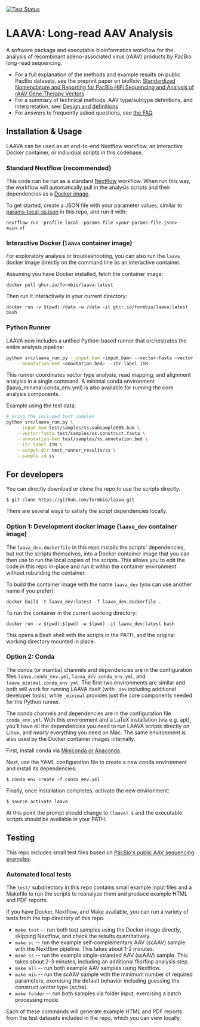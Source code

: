 [![Test Status](https://github.com/formbio/laava/actions/workflows/ci.yaml/badge.svg)](https://github.com/formbio/laava/actions/workflows/ci.yaml)

# LAAVA: Long-read AAV Analysis

A software package and executable bioinformatics workflow for the analysis of recombinant adeno-associated virus (rAAV) products by PacBio long-read sequencing.

* For a full explanation of the methods and example results on public PacBio datasets,
  see the preprint paper on bioRxiv:
  [Standardized Nomenclature and Reporting for PacBio HiFi Sequencing and Analysis of rAAV Gene Therapy Vectors](https://www.biorxiv.org/content/10.1101/2024.05.07.592296v1)
* For a summary of technical methods, AAV type/subtype definitions, and interpretation,
  see: [Design and definitions](https://github.com/formbio/laava/wiki/Design-and-definitions)
* For answers to frequently asked questions, see [the FAQ](https://github.com/formbio/laava/wiki/Frequently-Asked-Questions-(FAQ))

## Installation & Usage

LAAVA can be used as an end-to-end Nextflow workflow, an interactive Docker container,
or individual scripts in this codebase.

### Standard Nextflow (recommended)

This code can be run as a standard [Nextflow](https://www.nextflow.io/) workflow.
When run this way, the workflow will automatically pull in the analysis scripts and
their dependencies as a [Docker
image](https://github.com/formbio/laava/pkgs/container/laava).

To get started, create a JSON file with your parameter values, similar to
[params-local-ss.json](https://raw.githubusercontent.com/formbio/laava/main/params-local-ss.json)
in this repo, and run it with:

```
nextflow run -profile local -params-file <your-params-file.json> main.nf
```


### Interactive Docker (`laava` container image)

For exploratory analysis or troubleshooting, you can also run the `laava` docker image
directly on the command line as an interactive container.

Assuming you have Docker installed, fetch the container image:

```
docker pull ghcr.io/formbio/laava:latest
```

Then run it interactively in your current directory:

```
docker run -v $(pwd):/data -w /data -it ghcr.io/formbio/laava:latest bash
```

### Python Runner

LAAVA now includes a unified Python-based runner that orchestrates the entire analysis pipeline:

```bash
python src/laava_run.py --input-bam <input.bam> --vector-fasta <vector.fasta> \
    --annotation-bed <annotation.bed> --itr-label ITR
```

This runner coordinates vector type analysis, read mapping, and alignment analysis in a single command. A minimal conda environment (laava_minimal.conda_env.yml) is also available for running the core analysis components.

Example using the test data:
```bash
# Using the included test samples
python src/laava_run.py \
    --input-bam test/samples/ss.subsample005.bam \
    --vector-fasta test/samples/ss.construct.fasta \
    --annotation-bed test/samples/ss.annotation.bed \
    --itr-label ITR \
    --output-dir test_runner_results/ss \
    --sample-id ss
```

## For developers

You can directly download or clone the repo to use the scripts directly.

```
$ git clone https://github.com/formbio/laava.git
```

There are several ways to satisfy the script dependencies locally.


### Option 1: Development docker image (`laava_dev` container image)

The `laava_dev.dockerfile` in this repo installs the scripts' dependencies, but not the
scripts themselves, into a Docker container image that you can then use to run the local
copies of the scripts. This allows you to edit the code in this repo in-place and run it
within the container environment without rebuilding the container.

To build the container image with the name `laava_dev` (you can use another name if you prefer):

```
docker build -t laava_dev:latest -f laava_dev.dockerfile .
```

To run the container in the current working directory:

```
docker run -v $(pwd):$(pwd) -w $(pwd) -it laava_dev:latest bash
```

This opens a Bash shell with the scripts in the PATH, and the original working directory mounted in place.


### Option 2: Conda


The conda (or mamba) channels and dependencies are in the configuration files
`laava.conda_env.yml`, `laava_dev.conda_env.yml`, and `laava_minimal.conda_env.yml`. 
The first two environments are similar and both will work for running LAAVA itself 
(with `_dev` including additional developer tools), while `_minimal` provides just 
the core components needed for the Python runner.

The conda channels and dependencies are in the configuration file `conda_env.yml`.
With this environment and a LaTeX installation (via e.g. apt), you'll have all the
dependencies you need to run LAAVA scripts directly on Linux, and *nearly* everything
you need on Mac.
The same environment is also used by the Docker container images internally.


First, install conda via [Miniconda or
Anaconda](https://www.anaconda.com/download/success).

Next, use the YAML configuration file to create a new conda environment and install its dependencies:

```
$ conda env create -f conda_env.yml
```

Finally, once installation completes, activate the new environment:

```
$ source activate laava
```

At this point the prompt should change to `(laava) $` and the executable scripts should
be available in your PATH.


## Testing

This repo includes small test files based on [PacBio's public AAV sequencing
examples](https://downloads.pacbcloud.com/public/dataset/AAV/).

### Automated local tests

The `test/` subdirectory in this repo contains small example input files and a Makefile
to run the scripts to reanalyze them and produce example HTML and PDF reports.

If you have Docker, Nextflow, and Make available, you can run a variety of tests from
the top directory of this repo.

* `make test` -- run both test samples using the Docker image directly, skipping Nextflow, and check the results quantitatively.
* `make sc` -- run the example self-complementary AAV (scAAV) sample with the Nextflow pipeline. This takes about 1-2 minutes.
* `make ss` -- run the example single-stranded AAV (ssAAV) sample. This takes about 2-3 minutes, including an additional flip/flop analysis step.
* `make all` -- run both example AAV samples using Nextflow.
* `make min` -- run the scAAV sample with the minimum number of required parameters, exercising the default behavior including guessing the construct vector type (sc/ss).
* `make folder` -- run both samples via folder input, exercising a batch processing mode.

Each of these commands will generate example HTML and PDF reports from the test datasets
included in the repo, which you can view locally.

